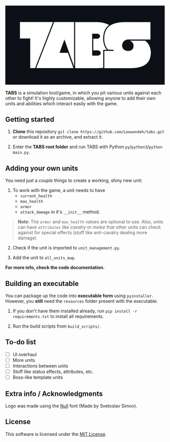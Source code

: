 ![TABS Logo](resources/logos/logo.20.png)

**TABS** is a simulation tool/game, in which you pit various units against each other to fight! It's highly customizable, allowing anyone to add their own units and abilities which interact easily with the game.

## Getting started

1. **Clone** this repository ```git clone https://github.com/Leowondeh/tabs.git``` or download it as an archive, and extract it.

2. Enter the **TABS root folder** and run TABS with Python ```py```/```python3```/```python``` ```main.py```.

## Adding your own units

You need just a *couple* things to create a working, shiny new unit:

1. To work with the game, a unit needs to have 
    - ```current_health```
    - ```max_health```
    - ```armor```
    - ```attack_damage```
in it's `__init__` method.

> **Note**: The ```armor``` and ```max_health``` values are optional to use. Also, units can have ```attributes``` like *cavalry* or *melee* that other units can check against for special effects (stuff like anti-cavalry dealing more damage)

2. Check if the unit is imported to ```unit_management.py```.

3. Add the unit to ```all_units_map```.

**For more info, check the code documentation.**

## Building an executable

You can package up the code into **executable form** using ```pyinstaller```. However, you **still** need the ```resources``` folder present with the executable.

1. If you don't have them installed already, run ```pip install -r requirements.txt``` to install all requirements.

2. Run the build scripts from ```build_scripts/```.

## To-do list

- [ ] UI overhaul
- [ ] More units
- [ ] Interactions between units
- [ ] Stuff like status effects, attributes, etc.
- [ ] Boss-like template units

## Extra info / Acknowledgments

Logo was made using the [Null](https://www.fontfabric.com/fonts/null/#font-styles) font (Made by Svetoslav Simov).

## License

This software is licensed under the [MIT License](https://en.wikipedia.org/wiki/MIT_License).